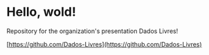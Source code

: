 # Hello, wold! 

Repository for the organization's presentation Dados Livres!

[https://github.com/Dados-Livres](https://github.com/Dados-Livres)
